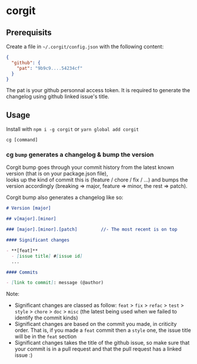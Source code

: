 # corgit

## Prerequisits

Create a file in `~/.corgit/config.json` with the following content:

```json
{
  "github": {
    "pat": "9b9c9....54234cf"
  }
}
```
The pat is your github personnal access token.
It is required to generate the changelog using github linked issue's title.


## Usage

Install with `npm i -g corgit` or `yarn global add corgit`

```
cg [command]
```

### cg `bump` generates a changelog & bump the version

Corgit bump goes through your commit history from the latest known version (that is on your package.json file),  
looks up the kind of commit this is (feature / chore / fix / ...) and bumps the version accordingly (breaking => major, feature => minor, the rest => patch).

Corgit bump also generates a changelog like so:

```md
# Version [major]

## v[major].[minor]

### [major].[minor].[patch]         //- The most recent is on top

#### Significant changes

- **[feat]**
  - [issue title] #[issue id]
  ...

#### Commits

- [link to commit]: message (@author)
```

Note:
- Significant changes are classed as follow: `feat` > `fix` > `refac` > `test` > `style` > `chore` > `doc` > `misc` (the latest being used when we failed to identify the commit kinds)
- Significant changes are based on the commit you made, in criticity order. That is, if you made a `feat` commit then a `style` one, the issue title will be in the `feat` section
- Significant changes takes the title of the github issue, so make sure that your commit is in a pull request and that the pull request has a linked issue :)
